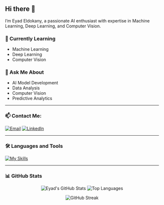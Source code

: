 ## Hi there 👋  
I’m Eyad Eldokany, a passionate AI enthusiast with expertise in Machine Learning, Deep Learning, and Computer Vision.  

### 🌱 Currently Learning  
- Machine Learning  
- Deep Learning  
- Computer Vision  

### 💬 Ask Me About  
- AI Model Development  
- Data Analysis  
- Computer Vision  
- Predictive Analytics  

---

### 📫 Contact Me:

[![Email](https://skillicons.dev/icons?i=gmail)](mailto:eyad.eldokany@gmail.com)
[![LinkedIn](https://skillicons.dev/icons?i=linkedin)](https://www.linkedin.com/in/eyad-eldokany)

---

### 🛠️ Languages and Tools  

[![My Skills](https://skillicons.dev/icons?i=python,sklearn,tensorflow,opencv,flask,java,cpp,mysql,html,css,js,php,arduino,powerbi)](https://skillicons.dev)

---

### 📊 GitHub Stats  

<div align="center">
  <img src="https://github-readme-stats.vercel.app/api?username=EyadEldokany&show_icons=true&theme=radical" alt="Eyad's GitHub Stats" />
  <img src="https://github-readme-stats.vercel.app/api/top-langs/?username=EyadEldokany&layout=compact&theme=radical" alt="Top Languages" />
  
  ![GitHub Streak](https://streak-stats.demolab.com/?user=EyadEldokany&theme=radical)
</div>  
